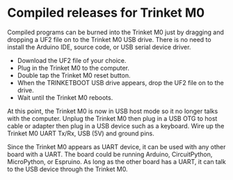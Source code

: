 # Compiled releases for Trinket M0

Compiled programs can be burned into the Trinket M0 just by dragging and
dropping a UF2 file on to the Trinket M0 USB drive. There is no need to install
the Arduino IDE, source code, or USB serial device driver.

* Download the UF2 file of your choice.
* Plug in the Trinket M0 to the computer.
* Double tap the Trinket M0 reset button.
* When the TRINKETBOOT USB drive appears, drop the UF2 file on to the drive.
* Wait until the Trinket M0 reboots.

At this point, the Trinket M0 is now in USB host mode so it no longer talks
with the computer. Unplug the Trinket M0 then plug in a USB OTG to host cable
or adapter then plug in a USB device such as a keyboard. Wire up the Trinket M0
UART Tx/Rx, USB (5V) and ground pins.

Since the Trinket M0 appears as UART device, it can be used with any other
board with a UART. The board could be running Arduino, CircuitPython,
MicroPython, or Espruino. As long as the other board has a UART, it can talk to
the USB device through the Trinket M0.
